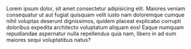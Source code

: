 Lorem ipsum dolor, sit amet consectetur adipisicing elit. Maiores veniam consequatur ut aut fugiat 
quisquam velit iusto nam doloremque cumque nihil voluptas deserunt dignissimos, quidem placeat 
explicabo corrupti doloribus expedita architecto voluptatum aliquam eos! Eaque numquam repudiandae 
aspernatur nulla repellendus quia nam, libero in ad eum maiores sequi voluptatibus natus?